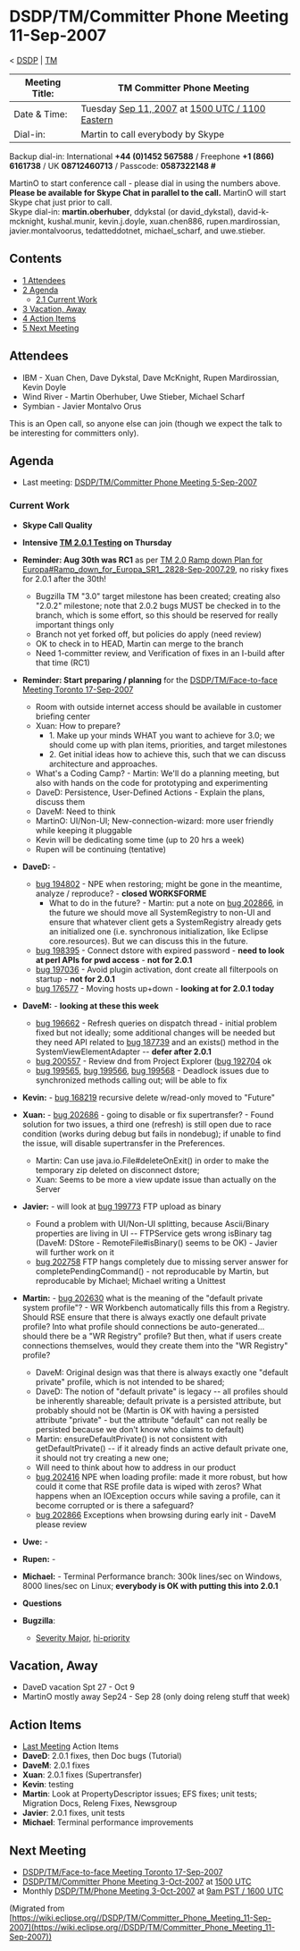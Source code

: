 

DSDP/TM/Committer Phone Meeting 11-Sep-2007
===========================================

< [DSDP](./DSDP "DSDP")‎ | [TM](./TM "DSDP/TM")

| Meeting Title: | **TM Committer Phone Meeting** |
| --- | --- |
| Date & Time: | Tuesday [Sep 11, 2007](./index.php?title=Sep_11,_2007&action=edit&redlink=1 "Sep 11, 2007 (page does not exist)") at [1500 UTC / 1100 Eastern](http://www.timeanddate.com/worldclock/meetingdetails.html?year=2007&month=9&day=11&hour=15&min=00&sec=0&p1=224&p2=159&p3=250&p4=136&p5=223&iv=1800) |
| Dial-in: | Martin to call everybody by Skype |

Backup dial-in: International **+44 (0)1452 567588** / Freephone **+1 (866) 6161738** / UK **08712460713** / Passcode: **0587322148 #**

MartinO to start conference call - please dial in using the numbers above.  
**Please be available for Skype Chat in parallel to the call.** MartinO will start Skype chat just prior to call.  
Skype dial-in: **martin.oberhuber**, ddykstal (or david\_dykstal), david-k-mcknight, kushal.munir, kevin.j.doyle, xuan.chen886, rupen.mardirossian, javier.montalvoorus, tedatteddotnet, michael\_scharf, and uwe.stieber.  

Contents
--------

*   [1 Attendees](#Attendees)
*   [2 Agenda](#Agenda)
    *   [2.1 Current Work](#Current-Work)
*   [3 Vacation, Away](#Vacation.2C-Away)
*   [4 Action Items](#Action-Items)
*   [5 Next Meeting](#Next-Meeting)

Attendees
---------

*   IBM - Xuan Chen, Dave Dykstal, Dave McKnight, Rupen Mardirossian, Kevin Doyle
*   Wind River - Martin Oberhuber, Uwe Stieber, Michael Scharf
*   Symbian - Javier Montalvo Orus

This is an Open call, so anyone else can join (though we expect the talk to be interesting for committers only).

Agenda
------

*   Last meeting: [DSDP/TM/Committer Phone Meeting 5-Sep-2007](./Committer_Phone_Meeting_5-Sep-2007 "DSDP/TM/Committer Phone Meeting 5-Sep-2007")

### Current Work

*   **Skype Call Quality**
*   **Intensive [TM 2.0.1 Testing](./TM_2.0.1_Testing "TM 2.0.1 Testing") on Thursday**
*   **Reminder: Aug 30th was RC1** as per [TM 2.0 Ramp down Plan for Europa#Ramp\_down\_for\_Europa\_SR1_.2828-Sep-2007.29](./TM_2.0_Ramp_down_Plan_for_Europa#Ramp_down_for_Europa_SR1_.2828-Sep-2007.29 "TM 2.0 Ramp down Plan for Europa"), no risky fixes for 2.0.1 after the 30th!
    *   Bugzilla TM "3.0" target milestone has been created; creating also "2.0.2" milestone; note that 2.0.2 bugs MUST be checked in to the branch, which is some effort, so this should be reserved for really important things only
    *   Branch not yet forked off, but policies do apply (need review)
    *   OK to check in to HEAD, Martin can merge to the branch
    *   Need 1-committer review, and Verification of fixes in an I-build after that time (RC1)
*   **Reminder: Start preparing / planning** for the [DSDP/TM/Face-to-face Meeting Toronto 17-Sep-2007](./Face-to-face_Meeting_Toronto_17-Sep-2007 "DSDP/TM/Face-to-face Meeting Toronto 17-Sep-2007")
    *   Room with outside internet access should be available in customer briefing center
    *   Xuan: How to prepare?
        *   1\. Make up your minds WHAT you want to achieve for 3.0; we should come up with plan items, priorities, and target milestones
        *   2\. Get initial ideas how to achieve this, such that we can discuss architecture and approaches.
    *   What's a Coding Camp? - Martin: We'll do a planning meeting, but also with hands on the code for prototyping and experimenting
    *   DaveD: Persistence, User-Defined Actions - Explain the plans, discuss them
    *   DaveM: Need to think
    *   MartinO: UI/Non-UI; New-connection-wizard: more user friendly while keeping it pluggable
    *   Kevin will be dedicating some time (up to 20 hrs a week)
    *   Rupen will be continuing (tentative)
*   **DaveD:** -
    *   [bug 194802](https://bugs.eclipse.org/bugs/show_bug.cgi?id=194802) \- NPE when restoring; might be gone in the meantime, analyze / reproduce? - **closed WORKSFORME**
        *   What to do in the future? - Martin: put a note on [bug 202866](https://bugs.eclipse.org/bugs/show_bug.cgi?id=202866), in the future we should move all SystemRegistry to non-UI and ensure that whatever client gets a SystemRegistry already gets an initialized one (i.e. synchronous initialization, like Eclipse core.resources). But we can discuss this in the future.
    *   [bug 198395](https://bugs.eclipse.org/bugs/show_bug.cgi?id=198395) \- Connect dstore with expired password - **need to look at perl APIs for pwd access** \- **not for 2.0.1**
    *   [bug 197036](https://bugs.eclipse.org/bugs/show_bug.cgi?id=197036) \- Avoid plugin activation, dont create all filterpools on startup - **not for 2.0.1**
    *   [bug 176577](https://bugs.eclipse.org/bugs/show_bug.cgi?id=176577) \- Moving hosts up+down - **looking at for 2.0.1 today**
*   **DaveM:** \- **looking at these this week**
    *   [bug 196662](https://bugs.eclipse.org/bugs/show_bug.cgi?id=196662) \- Refresh queries on dispatch thread - initial problem fixed but not ideally; some additional changes will be needed but they need API related to [bug 187739](https://bugs.eclipse.org/bugs/show_bug.cgi?id=187739) and an exists() method in the SystemViewElementAdapter -- **defer after 2.0.1**
    *   [bug 200557](https://bugs.eclipse.org/bugs/show_bug.cgi?id=200557) \- Review dnd from Project Explorer ([bug 192704](https://bugs.eclipse.org/bugs/show_bug.cgi?id=192704) ok
    *   [bug 199565](https://bugs.eclipse.org/bugs/show_bug.cgi?id=199565), [bug 199566](https://bugs.eclipse.org/bugs/show_bug.cgi?id=199566), [bug 199568](https://bugs.eclipse.org/bugs/show_bug.cgi?id=199568) \- Deadlock issues due to synchronized methods calling out; will be able to fix
*   **Kevin:** \- [bug 168219](https://bugs.eclipse.org/bugs/show_bug.cgi?id=168219) recursive delete w/read-only moved to "Future"
*   **Xuan:** \- [bug 202686](https://bugs.eclipse.org/bugs/show_bug.cgi?id=202686) \- going to disable or fix supertransfer? - Found solution for two issues, a third one (refresh) is still open due to race condition (works during debug but fails in nondebug); if unable to find the issue, will disable supertransfer in the Preferences.
    *   Martin: Can use java.io.File#deleteOnExit() in order to make the temporary zip deleted on disconnect dstore;
    *   Xuan: Seems to be more a view update issue than actually on the Server
*   **Javier:** \- will look at [bug 199773](https://bugs.eclipse.org/bugs/show_bug.cgi?id=199773) FTP upload as binary
    *   Found a problem with UI/Non-UI splitting, because Ascii/Binary properties are living in UI -- FTPService gets wrong isBinary tag (DaveM: DStore - RemoteFile#isBinary() seems to be OK) - Javier will further work on it
    *   [bug 202758](https://bugs.eclipse.org/bugs/show_bug.cgi?id=202758) FTP hangs completely due to missing server answer for completePendingCommand() - not reproducable by Martin, but reproducable by Michael; Michael writing a Unittest
*   **Martin:** \- [bug 202630](https://bugs.eclipse.org/bugs/show_bug.cgi?id=202630) what is the meaning of the "default private system profile"? - WR Workbench automatically fills this from a Registry. Should RSE ensure that there is always exactly one default private profile? Into what profile should connections be auto-generated... should there be a "WR Registry" profile? But then, what if users create connections themselves, would they create them into the "WR Registry" profile?
    *   DaveM: Original design was that there is always exactly one "default private" profile, which is not intended to be shared;
    *   DaveD: The notion of "default private" is legacy -- all profiles should be inherently shareable; default private is a persisted attribute, but probably should not be (Martin is OK with having a persisted attribute "private" - but the attribute "default" can not really be persisted because we don't know who claims to default)
    *   Martin: ensureDefaultPrivate() is not consistent with getDefaultPrivate() -- if it already finds an active default private one, it should not try creating a new one;
    *   Will need to think about how to address in our product
    *   [bug 202416](https://bugs.eclipse.org/bugs/show_bug.cgi?id=202416) NPE when loading profile: made it more robust, but how could it come that RSE profile data is wiped with zeros? What happens when an IOException occurs while saving a profile, can it become corrupted or is there a safeguard?
    *   [bug 202866](https://bugs.eclipse.org/bugs/show_bug.cgi?id=202866) Exceptions when browsing during early init - DaveM please review
*   **Uwe:** -
*   **Rupen:** -
*   **Michael:** \- Terminal Performance branch: 300k lines/sec on Windows, 8000 lines/sec on Linux; **everybody is OK with putting this into 2.0.1**
*   **Questions**

*   **Bugzilla**:
    *   [Severity Major](https://bugs.eclipse.org/bugs/buglist.cgi?query_format=advanced&classification=DSDP&product=Target+Management&bug_status=UNCONFIRMED&bug_status=NEW&bug_status=ASSIGNED&bug_status=REOPENED&bug_severity=blocker&bug_severity=critical&bug_severity=major&cmdtype=doit), [hi-priority](https://bugs.eclipse.org/bugs/buglist.cgi?query_format=advanced&classification=DSDP&product=Target+Management&bug_status=UNCONFIRMED&bug_status=NEW&bug_status=ASSIGNED&bug_status=REOPENED&cmdtype=doit&field0-0-0=priority&type0-0-0=regexp&value0-0-0=P%5B12%5D&field0-0-1=bug_severity&type0-0-1=regexp&value0-0-1=blocker%7Ccritical%7Cmajor)

Vacation, Away
--------------

*   DaveD vacation Spt 27 - Oct 9
*   MartinO mostly away Sep24 - Sep 28 (only doing releng stuff that week)

Action Items
------------

*   [Last Meeting](./Committer_Phone_Meeting_5-Sep-2007#Action_Items "DSDP/TM/Committer Phone Meeting 5-Sep-2007") Action Items
*   **DaveD**: 2.0.1 fixes, then Doc bugs (Tutorial)
*   **DaveM**: 2.0.1 fixes
*   **Xuan**: 2.0.1 fixes (Supertransfer)
*   **Kevin**: testing
*   **Martin**: Look at PropertyDescriptor issues; EFS fixes; unit tests; Migration Docs, Releng Fixes, Newsgroup
*   **Javier**: 2.0.1 fixes, unit tests
*   **Michael**: Terminal performance improvements

Next Meeting
------------

*   [DSDP/TM/Face-to-face Meeting Toronto 17-Sep-2007](./Face-to-face_Meeting_Toronto_17-Sep-2007 "DSDP/TM/Face-to-face Meeting Toronto 17-Sep-2007")
*   [DSDP/TM/Committer Phone Meeting 3-Oct-2007](./Committer_Phone_Meeting_3-Oct-2007 "DSDP/TM/Committer Phone Meeting 3-Oct-2007") at [1500 UTC](http://www.timeanddate.com/worldclock/meetingdetails.html?year=2007&month=10&day=3&hour=15&min=00&sec=0&p1=224&p2=159&p3=250&p4=136&p5=223&iv=1800)
*   Monthly [DSDP/TM/Phone Meeting 3-Oct-2007](./Phone_Meeting_3-Oct-2007 "DSDP/TM/Phone Meeting 3-Oct-2007") at [9am PST / 1600 UTC](http://www.timeanddate.com/worldclock/fixedtime.html?month=10&day=3&year=2007&hour=16&min=00&sec=0&p1=0)


(Migrated from [https://wiki.eclipse.org//DSDP/TM/Committer_Phone_Meeting_11-Sep-2007](https://wiki.eclipse.org//DSDP/TM/Committer_Phone_Meeting_11-Sep-2007))